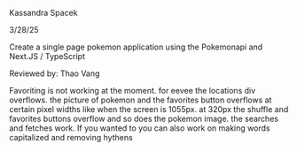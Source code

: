 Kassandra Spacek

3/28/25

Create a single page pokemon application using the Pokemonapi and Next.JS / TypeScript

Reviewed by: 
Thao Vang

Favoriting is not working at the moment. for eevee the locations div overflows. the picture of pokemon and the favorites button overflows at certain pixel widths
like when the screen is 1055px. at 320px the shuffle and favorites buttons overflow and so does the pokemon image. the searches and fetches work. If you
wanted to you can also work on making words capitalized and removing hythens